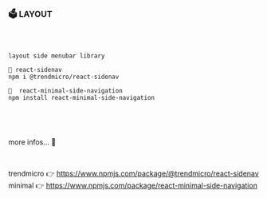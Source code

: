 ### 🗳️ LAYOUT

<br />

```

layout side menubar library

📌 react-sidenav
npm i @trendmicro/react-sidenav

📌  react-minimal-side-navigation
npm install react-minimal-side-navigation



```

<br />

more infos... 👀 <br />

<br />

trendmicro 👉 https://www.npmjs.com/package/@trendmicro/react-sidenav <br />
minimal 👉 https://www.npmjs.com/package/react-minimal-side-navigation <br />
